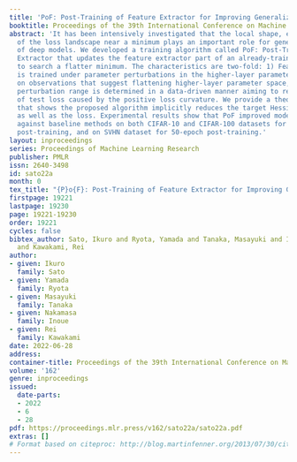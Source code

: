 ```yaml
---
title: 'PoF: Post-Training of Feature Extractor for Improving Generalization'
booktitle: Proceedings of the 39th International Conference on Machine Learning
abstract: 'It has been intensively investigated that the local shape, especially flatness,
  of the loss landscape near a minimum plays an important role for generalization
  of deep models. We developed a training algorithm called PoF: Post-Training of Feature
  Extractor that updates the feature extractor part of an already-trained deep model
  to search a flatter minimum. The characteristics are two-fold: 1) Feature extractor
  is trained under parameter perturbations in the higher-layer parameter space, based
  on observations that suggest flattening higher-layer parameter space, and 2) the
  perturbation range is determined in a data-driven manner aiming to reduce a part
  of test loss caused by the positive loss curvature. We provide a theoretical analysis
  that shows the proposed algorithm implicitly reduces the target Hessian components
  as well as the loss. Experimental results show that PoF improved model performance
  against baseline methods on both CIFAR-10 and CIFAR-100 datasets for only 10-epoch
  post-training, and on SVHN dataset for 50-epoch post-training.'
layout: inproceedings
series: Proceedings of Machine Learning Research
publisher: PMLR
issn: 2640-3498
id: sato22a
month: 0
tex_title: "{P}o{F}: Post-Training of Feature Extractor for Improving Generalization"
firstpage: 19221
lastpage: 19230
page: 19221-19230
order: 19221
cycles: false
bibtex_author: Sato, Ikuro and Ryota, Yamada and Tanaka, Masayuki and Inoue, Nakamasa
  and Kawakami, Rei
author:
- given: Ikuro
  family: Sato
- given: Yamada
  family: Ryota
- given: Masayuki
  family: Tanaka
- given: Nakamasa
  family: Inoue
- given: Rei
  family: Kawakami
date: 2022-06-28
address:
container-title: Proceedings of the 39th International Conference on Machine Learning
volume: '162'
genre: inproceedings
issued:
  date-parts:
  - 2022
  - 6
  - 28
pdf: https://proceedings.mlr.press/v162/sato22a/sato22a.pdf
extras: []
# Format based on citeproc: http://blog.martinfenner.org/2013/07/30/citeproc-yaml-for-bibliographies/
---
```

